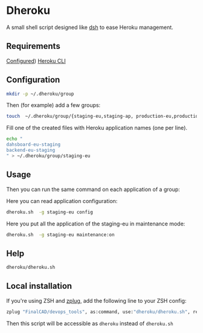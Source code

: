# Dheroku

A small shell script designed like [dsh](https://www.netfort.gr.jp/~dancer/software/dsh.html.en) to ease Heroku management.

## Requirements

[Configured](https://devcenter.heroku.com/articles/heroku-cli#getting-started)) [Heroku CLI](https://devcenter.heroku.com/articles/heroku-cli)

## Configuration

```bash
mkdir -p ~/.dheroku/group
```

Then (for example) add a few groups:

```bash
touch  ~/.dheroku/group/{staging-eu,staging-ap, production-eu,production-ap}
```

Fill one of the created files with Heroku application names (one per line).

```bash
echo "
dahsboard-eu-staging
backend-eu-staging
" > ~/.dheroku/group/staging-eu
```

## Usage

Then you can run the same command on each application of a group:

Here you can read application configuration:

```bash
dheroku.sh  -g staging-eu config
```

Here you put all the application of the staging-eu in maintenance mode:

```bash
dheroku.sh  -g staging-eu maintenance:on
```

## Help

```bash
dheroku/dheroku.sh
```

## Local installation

If you're using ZSH and [zplug](https://github.com/zplug/zplug), add the following line to your ZSH config:

```bash
zplug "FinalCAD/devops_tools", as:command, use:"dheroku/dheroku.sh", rename-to:dheroku
```

Then this script will be accessible as `dheroku` instead of `dheroku.sh`
